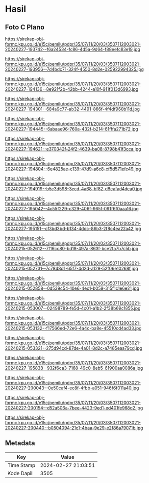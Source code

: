 # Hasil

## Foto C Plano

https://sirekap-obj-formc.kpu.go.id/e15c/pemilu/pdpr/35/07/11/20/03/3507112003021-20240227-193742--f6a24534-fc86-4d5a-9d64-f88eefc83e19.jpg

https://sirekap-obj-formc.kpu.go.id/e15c/pemilu/pdpr/35/07/11/20/03/3507112003021-20240227-193956--7d4bdc71-324f-4550-8d2e-025922994325.jpg

https://sirekap-obj-formc.kpu.go.id/e15c/pemilu/pdpr/35/07/11/20/03/3507112003021-20240227-194136--8e921f2b-42bb-4244-a10f-911f013d6993.jpg

https://sirekap-obj-formc.kpu.go.id/e15c/pemilu/pdpr/35/07/11/20/03/3507112003021-20240227-194301--684a9c77-ab32-4491-866f-4f4df960b11d.jpg

https://sirekap-obj-formc.kpu.go.id/e15c/pemilu/pdpr/35/07/11/20/03/3507112003021-20240227-194445--6abaae96-760a-432f-b214-61fffa271b72.jpg

https://sirekap-obj-formc.kpu.go.id/e15c/pemilu/pdpr/35/07/11/20/03/3507112003021-20240227-194621--e370342f-24f2-4639-ba08-8798b41f3cca.jpg

https://sirekap-obj-formc.kpu.go.id/e15c/pemilu/pdpr/35/07/11/20/03/3507112003021-20240227-194804--6e4825ae-c139-47d9-a6c8-cf5d571efc49.jpg

https://sirekap-obj-formc.kpu.go.id/e15c/pemilu/pdpr/35/07/11/20/03/3507112003021-20240227-194919--b5c3d598-3ecd-4a68-bf82-d8cafad4dea0.jpg

https://sirekap-obj-formc.kpu.go.id/e15c/pemilu/pdpr/35/07/11/20/03/3507112003021-20240227-195042--4c55f229-c329-406f-965f-091f6f0aaa16.jpg

https://sirekap-obj-formc.kpu.go.id/e15c/pemilu/pdpr/35/07/11/20/03/3507112003021-20240227-195151--cf3bd3bd-b134-4ddc-86b3-2f8c4ea22a42.jpg

https://sirekap-obj-formc.kpu.go.id/e15c/pemilu/pdpr/35/07/11/20/03/3507112003021-20240215-052612--7f16cc80-bd18-497a-863f-bce2fa7b7c5b.jpg

https://sirekap-obj-formc.kpu.go.id/e15c/pemilu/pdpr/35/07/11/20/03/3507112003021-20240215-052731--7c7848d1-65f7-4d2d-a129-52f06e10268f.jpg

https://sirekap-obj-formc.kpu.go.id/e15c/pemilu/pdpr/35/07/11/20/03/3507112003021-20240215-052858--0d539c54-10e6-4ec1-b059-315f1c1e6e21.jpg

https://sirekap-obj-formc.kpu.go.id/e15c/pemilu/pdpr/35/07/11/20/03/3507112003021-20240215-053007--02498789-fe5d-4c01-a1b2-2f38b69c1855.jpg

https://sirekap-obj-formc.kpu.go.id/e15c/pemilu/pdpr/35/07/11/20/03/3507112003021-20240215-053132--f17566ed-72e6-4a4c-ba8e-45510cd4ad33.jpg

https://sirekap-obj-formc.kpu.go.id/e15c/pemilu/pdpr/35/07/11/20/03/3507112003021-20240215-053321--275d94cd-87de-4a01-8d2c-a7485eaa79cd.jpg

https://sirekap-obj-formc.kpu.go.id/e15c/pemilu/pdpr/35/07/11/20/03/3507112003021-20240227-195838--932f6ca3-7168-49c0-8eb5-61900aa0086a.jpg

https://sirekap-obj-formc.kpu.go.id/e15c/pemilu/pdpr/35/07/11/20/03/3507112003021-20240227-200043--0e50caf4-ec8f-4fbb-a051-946f6f011a40.jpg

https://sirekap-obj-formc.kpu.go.id/e15c/pemilu/pdpr/35/07/11/20/03/3507112003021-20240227-200154--d52a506a-7bee-4423-9ed1-ed401fe968d2.jpg

https://sirekap-obj-formc.kpu.go.id/e15c/pemilu/pdpr/35/07/11/20/03/3507112003021-20240227-200440--b0504094-21c1-4baa-9e29-e2f86a79071b.jpg


## Metadata

| Key        | Value               |
| ---------- | ------------------- |
| Time Stamp | 2024-02-27 21:03:51 |
| Kode Dapil | 3505                |




